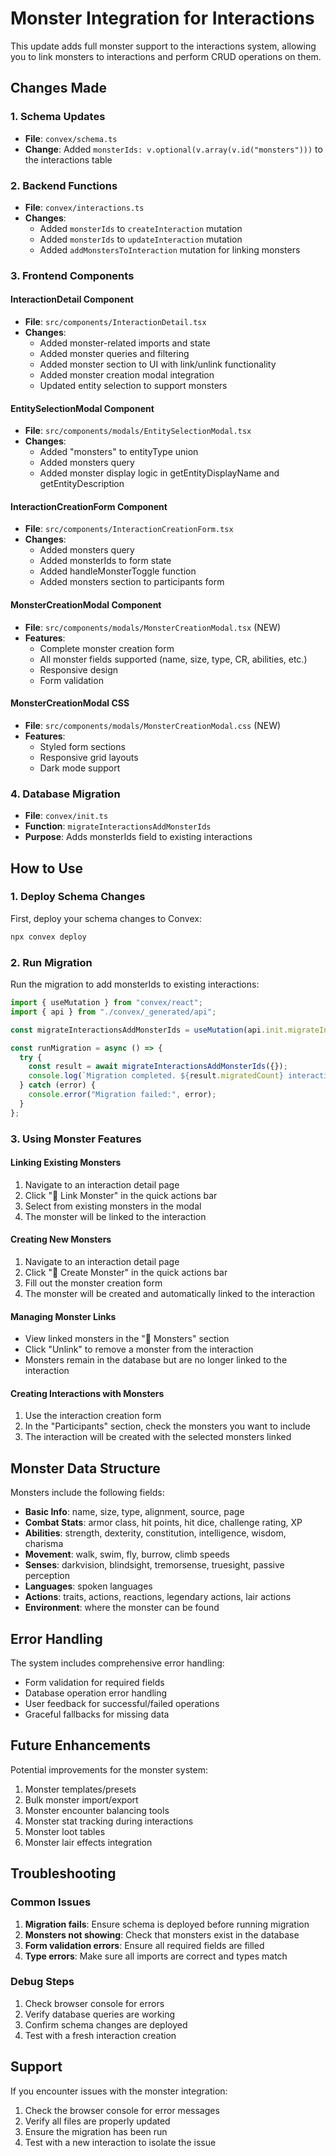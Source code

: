 # Monster Integration for Interactions

This update adds full monster support to the interactions system, allowing you to link monsters to interactions and perform CRUD operations on them.

## Changes Made

### 1. Schema Updates
- **File**: `convex/schema.ts`
- **Change**: Added `monsterIds: v.optional(v.array(v.id("monsters")))` to the interactions table

### 2. Backend Functions
- **File**: `convex/interactions.ts`
- **Changes**:
  - Added `monsterIds` to `createInteraction` mutation
  - Added `monsterIds` to `updateInteraction` mutation
  - Added `addMonstersToInteraction` mutation for linking monsters

### 3. Frontend Components

#### InteractionDetail Component
- **File**: `src/components/InteractionDetail.tsx`
- **Changes**:
  - Added monster-related imports and state
  - Added monster queries and filtering
  - Added monster section to UI with link/unlink functionality
  - Added monster creation modal integration
  - Updated entity selection to support monsters

#### EntitySelectionModal Component
- **File**: `src/components/modals/EntitySelectionModal.tsx`
- **Changes**:
  - Added "monsters" to entityType union
  - Added monsters query
  - Added monster display logic in getEntityDisplayName and getEntityDescription

#### InteractionCreationForm Component
- **File**: `src/components/InteractionCreationForm.tsx`
- **Changes**:
  - Added monsters query
  - Added monsterIds to form state
  - Added handleMonsterToggle function
  - Added monsters section to participants form

#### MonsterCreationModal Component
- **File**: `src/components/modals/MonsterCreationModal.tsx` (NEW)
- **Features**:
  - Complete monster creation form
  - All monster fields supported (name, size, type, CR, abilities, etc.)
  - Responsive design
  - Form validation

#### MonsterCreationModal CSS
- **File**: `src/components/modals/MonsterCreationModal.css` (NEW)
- **Features**:
  - Styled form sections
  - Responsive grid layouts
  - Dark mode support

### 4. Database Migration
- **File**: `convex/init.ts`
- **Function**: `migrateInteractionsAddMonsterIds`
- **Purpose**: Adds monsterIds field to existing interactions

## How to Use

### 1. Deploy Schema Changes
First, deploy your schema changes to Convex:
```bash
npx convex deploy
```

### 2. Run Migration
Run the migration to add monsterIds to existing interactions:
```javascript
import { useMutation } from "convex/react";
import { api } from "./convex/_generated/api";

const migrateInteractionsAddMonsterIds = useMutation(api.init.migrateInteractionsAddMonsterIds);

const runMigration = async () => {
  try {
    const result = await migrateInteractionsAddMonsterIds({});
    console.log(`Migration completed. ${result.migratedCount} interactions updated.`);
  } catch (error) {
    console.error("Migration failed:", error);
  }
};
```

### 3. Using Monster Features

#### Linking Existing Monsters
1. Navigate to an interaction detail page
2. Click "🐉 Link Monster" in the quick actions bar
3. Select from existing monsters in the modal
4. The monster will be linked to the interaction

#### Creating New Monsters
1. Navigate to an interaction detail page
2. Click "🐉 Create Monster" in the quick actions bar
3. Fill out the monster creation form
4. The monster will be created and automatically linked to the interaction

#### Managing Monster Links
- View linked monsters in the "🐉 Monsters" section
- Click "Unlink" to remove a monster from the interaction
- Monsters remain in the database but are no longer linked to the interaction

#### Creating Interactions with Monsters
1. Use the interaction creation form
2. In the "Participants" section, check the monsters you want to include
3. The interaction will be created with the selected monsters linked

## Monster Data Structure

Monsters include the following fields:
- **Basic Info**: name, size, type, alignment, source, page
- **Combat Stats**: armor class, hit points, hit dice, challenge rating, XP
- **Abilities**: strength, dexterity, constitution, intelligence, wisdom, charisma
- **Movement**: walk, swim, fly, burrow, climb speeds
- **Senses**: darkvision, blindsight, tremorsense, truesight, passive perception
- **Languages**: spoken languages
- **Actions**: traits, actions, reactions, legendary actions, lair actions
- **Environment**: where the monster can be found

## Error Handling

The system includes comprehensive error handling:
- Form validation for required fields
- Database operation error handling
- User feedback for successful/failed operations
- Graceful fallbacks for missing data

## Future Enhancements

Potential improvements for the monster system:
1. Monster templates/presets
2. Bulk monster import/export
3. Monster encounter balancing tools
4. Monster stat tracking during interactions
5. Monster loot tables
6. Monster lair effects integration

## Troubleshooting

### Common Issues

1. **Migration fails**: Ensure schema is deployed before running migration
2. **Monsters not showing**: Check that monsters exist in the database
3. **Form validation errors**: Ensure all required fields are filled
4. **Type errors**: Make sure all imports are correct and types match

### Debug Steps

1. Check browser console for errors
2. Verify database queries are working
3. Confirm schema changes are deployed
4. Test with a fresh interaction creation

## Support

If you encounter issues with the monster integration:
1. Check the browser console for error messages
2. Verify all files are properly updated
3. Ensure the migration has been run
4. Test with a new interaction to isolate the issue 